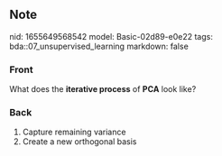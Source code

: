 ## Note
nid: 1655649568542
model: Basic-02d89-e0e22
tags: bda::07_unsupervised_learning
markdown: false

### Front
What does the <b>iterative process</b> of <b>PCA</b> look like?

### Back
<ol>
  <li>Capture remaining variance
  <li>Create a new orthogonal basis
</ol>
